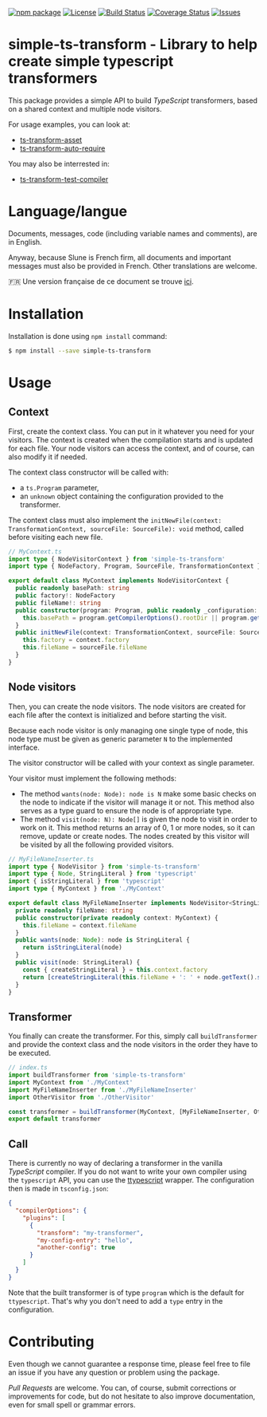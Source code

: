 [![npm package](https://badge.fury.io/js/simple-ts-transform.svg)](https://www.npmjs.com/package/simple-ts-transform)
[![License](https://img.shields.io/github/license/slune-org/simple-ts-transform.svg)](https://github.com/slune-org/simple-ts-transform/blob/master/LICENSE)
[![Build Status](https://travis-ci.org/slune-org/simple-ts-transform.svg?branch=master)](https://travis-ci.org/slune-org/simple-ts-transform)
[![Coverage Status](https://coveralls.io/repos/github/slune-org/simple-ts-transform/badge.svg?branch=master)](https://coveralls.io/github/slune-org/simple-ts-transform?branch=master)
[![Issues](https://img.shields.io/github/issues/slune-org/simple-ts-transform.svg)](https://github.com/slune-org/simple-ts-transform/issues)

# simple-ts-transform - Library to help create simple typescript transformers

This package provides a simple API to build _TypeScript_ transformers, based on a shared context and multiple node visitors.

For usage examples, you can look at:

- [ts-transform-asset](https://github.com/slune-org/ts-transform-asset)
- [ts-transform-auto-require](https://github.com/slune-org/ts-transform-auto-require)

You may also be interrested in:

- [ts-transform-test-compiler](https://github.com/slune-org/ts-transform-test-compiler)

# Language/langue

Documents, messages, code (including variable names and comments), are in English.

Anyway, because Slune is French firm, all documents and important messages must also be provided in French. Other translations are welcome.

:fr: Une version française de ce document se trouve [ici](doc/fr/README.md).

# Installation

Installation is done using `npm install` command:

```bash
$ npm install --save simple-ts-transform
```

# Usage

## Context

First, create the context class. You can put in it whatever you need for your visitors. The context is created when the compilation starts and is updated for each file. Your node visitors can access the context, and of course, can also modify it if needed.

The context class constructor will be called with:

- a `ts.Program` parameter,
- an `unknown` object containing the configuration provided to the transformer.

The context class must also implement the `initNewFile(context: TransformationContext, sourceFile: SourceFile): void` method, called before visiting each new file.

```typescript
// MyContext.ts
import type { NodeVisitorContext } from 'simple-ts-transform'
import type { NodeFactory, Program, SourceFile, TransformationContext } from 'typescript'

export default class MyContext implements NodeVisitorContext {
  public readonly basePath: string
  public factory!: NodeFactory
  public fileName!: string
  public constructor(program: Program, public readonly _configuration: unknown) {
    this.basePath = program.getCompilerOptions().rootDir || program.getCurrentDirectory()
  }
  public initNewFile(context: TransformationContext, sourceFile: SourceFile): void {
    this.factory = context.factory
    this.fileName = sourceFile.fileName
  }
}
```

## Node visitors

Then, you can create the node visitors. The node visitors are created for each file after the context is initialized and before starting the visit.

Because each node visitor is only managing one single type of node, this node type must be given as generic parameter `N` to the implemented interface.

The visitor constructor will be called with your context as single parameter.

Your visitor must implement the following methods:

- The method `wants(node: Node): node is N` make some basic checks on the node to indicate if the visitor will manage it or not. This method also serves as a type guard to ensure the node is of appropriate type.
- The method `visit(node: N): Node[]` is given the node to visit in order to work on it. This method returns an array of 0, 1 or more nodes, so it can remove, update or create nodes. The nodes created by this visitor will be visited by all the following provided visitors.

```typescript
// MyFileNameInserter.ts
import type { NodeVisitor } from 'simple-ts-transform'
import type { Node, StringLiteral } from 'typescript'
import { isStringLiteral } from 'typescript'
import type { MyContext } from './MyContext'

export default class MyFileNameInserter implements NodeVisitor<StringLiteral> {
  private readonly fileName: string
  public constructor(private readonly context: MyContext) {
    this.fileName = context.fileName
  }
  public wants(node: Node): node is StringLiteral {
    return isStringLiteral(node)
  }
  public visit(node: StringLiteral) {
    const { createStringLiteral } = this.context.factory
    return [createStringLiteral(this.fileName + ': ' + node.getText().slice(1, -1)]
  }
}
```

## Transformer

You finally can create the transformer. For this, simply call `buildTransformer` and provide the context class and the node visitors in the order they have to be executed.

```typescript
// index.ts
import buildTransformer from 'simple-ts-transform'
import MyContext from './MyContext'
import MyFileNameInserter from './MyFileNameInserter'
import OtherVisitor from './OtherVisitor'

const transformer = buildTransformer(MyContext, [MyFileNameInserter, OtherVisitor])
export default transformer
```

## Call

There is currently no way of declaring a transformer in the vanilla _TypeScript_ compiler. If you do not want to write your own compiler using the `typescript` API, you can use the [ttypescript](https://www.npmjs.com/package/ttypescript) wrapper. The configuration then is made in `tsconfig.json`:

```json
{
  "compilerOptions": {
    "plugins": [
      {
        "transform": "my-transformer",
        "my-config-entry": "hello",
        "another-config": true
      }
    ]
  }
}
```

Note that the built transformer is of type `program` which is the default for `ttypescript`. That's why you don't need to add a `type` entry in the configuration.

# Contributing

Even though we cannot guarantee a response time, please feel free to file an issue if you have any question or problem using the package.

_Pull Requests_ are welcome. You can, of course, submit corrections or improvements for code, but do not hesitate to also improve documentation, even for small spell or grammar errors.
